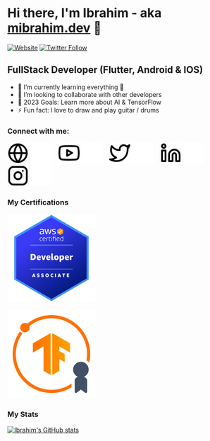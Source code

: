 # Hi there, I'm Ibrahim - aka [mibrahim.dev][website] 👋

[![Website](https://img.shields.io/website?label=mibrahim.dev&style=for-the-badge&url=https://mibrahim.dev)](https://mibrahim.dev)
[![Twitter Follow](https://img.shields.io/twitter/follow/ibrahimnd2000?color=1DA1F2&logo=twitter&style=for-the-badge)](https://twitter.com/intent/follow?original_referer=https%3A%2F%2Fgithub.com%2Fibrahimnd2000&screen_name=ibrahimnd2000)

## FullStack Developer (Flutter, Android & IOS)

- 🌱 I’m currently learning everything 🤣
- 👯 I’m looking to collaborate with other developers
- 🥅 2023 Goals: Learn more about AI & TensorFlow
- ⚡ Fun fact: I love to draw and play guitar / drums

### Connect with me:

[![website](./img/globe-light.svg)](https://mibrahim.dev#gh-light-mode-only)
[![website](./img/globe-dark.svg)](https://mibrahim.dev#gh-dark-mode-only)
&nbsp;&nbsp;
[![website](./img/youtube-light.svg)](https://www.youtube.com/channel/UCVa_gyEymbpP5MaGtdM6r7Q#gh-light-mode-only)
[![website](./img/youtube-dark.svg)](https://www.youtube.com/channel/UCVa_gyEymbpP5MaGtdM6r7Q#gh-dark-mode-only)
&nbsp;&nbsp;
[![website](./img/twitter-light.svg)](https://twitter.com/ibrahimnd2000#gh-light-mode-only)
[![website](./img/twitter-dark.svg)](https://twitter.com/ibrahimnd2000#gh-dark-mode-only)
&nbsp;&nbsp;
[![website](./img/linkedin-light.svg)](https://linkedin.com/in/ibrahimnd#gh-light-mode-only)
[![website](./img/linkedin-dark.svg)](https://linkedin.com/in/ibrahimnd#gh-dark-mode-only)
&nbsp;&nbsp;
[![website](./img/instagram-light.svg)](https://instagram.com/ibrahimnd2000#gh-light-mode-only)
[![website](./img/instagram-dark.svg)](https://instagram.com/ibrahimnd2000#gh-dark-mode-only)

### My Certifications

<a href="https://www.credly.com/badges/c7b09078-6b63-4fd1-bda9-eb0d5a68d1ed"><img src="./img/AWS.png" width="200"></a>

<a href="https://www.credential.net/bc002f03-0f07-4a1d-b768-651f8207050d" width="200"><img src="./img/TensorFlow.png" width="200"></a>

### My Stats

[![Ibrahim's GitHub stats](https://github-readme-stats.vercel.app/api?username=ibrahimnd2000&theme=rose_pine&show_icons=true&hide_border=true&count_private=true)](https://github.com/anuraghazra/github-readme-stats)

[website]: mibrahim.dev
[twitter]: https://twitter.com/ibrahimnd2000
[youtube]: https://youtube.com/@ibrahimnd2000
[instagram]: https://instagram.com/ibrahimnd2000
[linkedin]: https://linkedin.com/in/ibrahimnd

